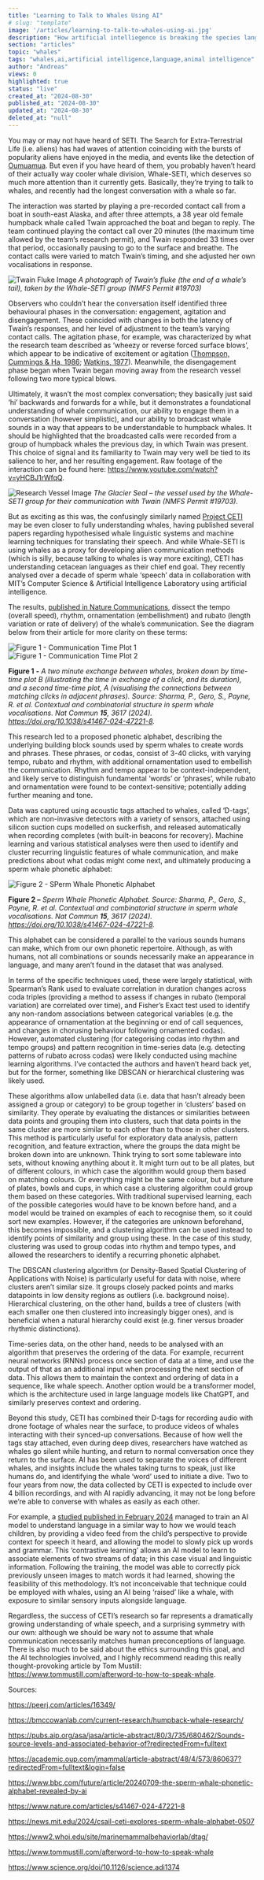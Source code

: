 ```yaml
---
title: "Learning to Talk to Whales Using AI"
# slug: "template"
image: '/articles/learning-to-talk-to-whales-using-ai.jpg'
description: "How artificial intelliegence is breaking the species language barrier"
section: "articles"
topic: "whales"
tags: "whales,ai,artificial intelligence,language,animal intelligence"
author: "Andreas"
views: 0
highlighted: true
status: "live"
created_at: "2024-08-30"
published_at: "2024-08-30"
updated_at: "2024-08-30"
deleted_at: "null"
---
```



You may or may not have heard of SETI. The Search for Extra-Terrestrial Life (i.e. aliens) has had waves of attention coinciding with the bursts of popularity aliens have enjoyed in the media, and events like the detection of [Oumuamua](https://science.nasa.gov/solar-system/comets/oumuamua/). But even if you have heard of them, you probably haven’t heard of their actually way cooler whale division, Whale-SETI, which deserves so much more attention than it currently gets. Basically, they’re trying to talk to whales, and recently had the longest conversation with a whale so far.

The interaction was started by playing a pre-recorded contact call from a boat in south-east Alaska, and after three attempts, a 38 year old female humpback whale called Twain approached the boat and began to reply. The team continued playing the contact call over 20 minutes (the maximum time allowed by the team’s research permit), and Twain responded 33 times over that period, occasionally pausing to go to the surface and breathe. The contact calls were varied to match Twain’s timing, and she adjusted her own vocalisations in response. 

![Twain Fluke Image](/articles/whale-ai-twain-fluke.jpg)
_A photograph of Twain’s fluke (the end of a whale’s tail), taken by the Whale-SETI group (NMFS Permit #19703)_

Observers who couldn’t hear the conversation itself identified three behavioural phases in the conversation: engagement, agitation and disengagement. These coincided with changes in both the latency of Twain’s responses, and her level of adjustment to the team’s varying contact calls. The agitation phase, for example, was characterized by what the research team described as ‘wheezy or reverse forced surface blows’, which appear to be indicative of excitement or agitation ([Thompson, Cummings & Ha, 1986](https://doi.org/10.1121%2F1.393947); [Watkins, 1977](https://doi.org/10.2307%2F1377580)). Meanwhile, the disengagement phase began when Twain began moving away from the research vessel following two more typical blows.

Ultimately, it wasn’t the most complex conversation; they basically just said ‘hi’ backwards and forwards for a while, but it demonstrates a foundational understanding of whale communication, our ability to engage them in a conversation (however simplistic), and our ability to broadcast whale sounds in a way that appears to be understandable to humpback whales. It should be highlighted that the broadcasted calls were recorded from a group of humpback whales the previous day, in which Twain was present. This choice of signal and its familiarity to Twain may very well be tied to its salience to her, and her resulting engagement. Raw footage of the interaction can be found here: <https://www.youtube.com/watch?v=yHCBJ1rWfqQ>.


![Research Vessel Image](/articles/whale-ai-boat.jpg)
_The Glacier Seal – the vessel used by the Whale-SETI group for their communication with Twain (NMFS Permit #19703)._

But as exciting as this was, the confusingly similarly named [Project CETI](https://www.projectceti.org/) may be even closer to fully understanding whales, having published several papers regarding hypothesised whale linguistic systems and machine learning techniques for translating their speech. And while Whale-SETI is using whales as a proxy for developing alien communication methods (which is silly, because talking to whales is way more exciting), CETI has understanding cetacean languages as their chief end goal. They recently analysed over a decade of sperm whale ‘speech’ data in collaboration with MIT’s Computer Science & Artificial Intelligence Laboratory using artificial intelligence.

The results, [published in Nature Communications](https://www.nature.com/articles/s41467-024-47221-8), dissect the tempo (overall speed), rhythm, ornamentation (embellishment) and rubato (length variation or rate of delivery) of the whale’s communication. See the diagram below from their article for more clarity on these terms:


![Figure 1 - Communication Time Plot 1](/articles/whale-ai-diagram1.png)
![Figure 1 - Communication Time Plot 2](/articles/whale-ai-diagram2.png)

**Figure 1** **\-** _A two minute exchange between whales, broken down by time-time plot B (illustrating the time in exchange of a click, and its duration), and a second time-time plot, A (visualising the connections between matching clicks in adjacent phrases). Source: Sharma, P., Gero, S., Payne, R. et al. Contextual and combinatorial structure in sperm whale vocalisations. Nat Commun_ **_15_**_, 3617 (2024). <https://doi.org/10.1038/s41467-024-47221-8>._

This research led to a proposed phonetic alphabet, describing the underlying building block sounds used by sperm whales to create words and phrases. These phrases, or codas, consist of 3-40 clicks, with varying tempo, rubato and rhythm, with additional ornamentation used to embellish the communication. Rhythm and tempo appear to be context-independent, and likely serve to distinguish fundamental ‘words’ or ‘phrases’, while rubato and ornamentation were found to be context-sensitive; potentially adding further meaning and tone.

Data was captured using acoustic tags attached to whales, called ‘D-tags’, which are non-invasive detectors with a variety of sensors, attached using silicon suction cups modelled on suckerfish, and released automatically when recording completes (with built-in beacons for recovery). Machine learning and various statistical analyses were then used to identify and cluster recurring linguistic features of whale communication, and make predictions about what codas might come next, and ultimately producing a sperm whale phonetic alphabet:


![Figure 2 - SPerm Whale Phonetic Alphabet](/articles/whale-ai-diagram3.png)

**Figure 2 –** _Sperm Whale Phonetic Alphabet. Source: Sharma, P., Gero, S., Payne, R. et al. Contextual and combinatorial structure in sperm whale vocalisations. Nat Commun_ **_15_**_, 3617 (2024). <https://doi.org/10.1038/s41467-024-47221-8>._

This alphabet can be considered a parallel to the various sounds humans can make, which from our own phonetic repertoire. Although, as with humans, not all combinations or sounds necessarily make an appearance in language, and many aren’t found in the dataset that was analysed.

In terms of the specific techniques used, these were largely statistical, with Spearman’s Rank used to evaluate correlation in duration changes across coda triples (providing a method to assess if changes in rubato (temporal variation) are correlated over time), and Fisher’s Exact test used to identify any non-random associations between categorical variables (e.g. the appearance of ornamentation at the beginning or end of call sequences, and changes in chorusing behaviour following ornamented codas). However, automated clustering (for categorising codas into rhythm and tempo groups) and pattern recognition in time-series data (e.g. detecting patterns of rubato across codas) were likely conducted using machine learning algorithms. I’ve contacted the authors and haven’t heard back yet, but for the former, something like DBSCAN or hierarchical clustering was likely used.

These algorithms allow unlabelled data (i.e. data that hasn’t already been assigned a group or category) to be group together in ‘clusters’ based on similarity. They operate by evaluating the distances or similarities between data points and grouping them into clusters, such that data points in the same cluster are more similar to each other than to those in other clusters. This method is particularly useful for exploratory data analysis, pattern recognition, and feature extraction, where the groups the data might be broken down into are unknown. Think trying to sort some tableware into sets, without knowing anything about it. It might turn out to be all plates, but of different colours, in which case the algorithm would group them based on matching colours. Or everything might be the same colour, but a mixture of plates, bowls and cups, in which case a clustering algorithm could group them based on these categories. With traditional supervised learning, each of the possible categories would have to be known before hand, and a model would be trained on examples of each to recognise them, so it could sort new examples. However, if the categories are unknown beforehand, this becomes impossible, and a clustering algorithm can be used instead to identify points of similarity and group using these. In the case of this study, clustering was used to group codas into rhythm and tempo types, and allowed the researchers to identify a recurring phonetic alphabet.

The DBSCAN clustering algorithm (or Density-Based Spatial Clustering of Applications with Noise) is particularly useful for data with noise, where clusters aren’t similar size. It groups closely packed points and marks datapoints in low density regions as outliers (i.e. background noise). Hierarchical clustering, on the other hand, builds a tree of clusters (with each smaller one then clustered into increasingly bigger ones), and is beneficial when a natural hierarchy could exist (e.g. finer versus broader rhythmic distinctions).

Time-series data, on the other hand, needs to be analysed with an algorithm that preserves the ordering of the data. For example, recurrent neural networks (RNNs) process once section of data at a time, and use the output of that as an additional input when processing the next section of data. This allows them to maintain the context and ordering of data in a sequence, like whale speech. Another option would be a transformer model, which is the architecture used in large language models like ChatGPT, and similarly preserves context and ordering.

Beyond this study, CETI has combined their D-tags for recording audio with drone footage of whales near the surface, to produce videos of whales interacting with their synced-up conversations. Because of how well the tags stay attached, even during deep dives, researchers have watched as whales go silent while hunting, and return to normal conversation once they return to the surface. AI has been used to separate the voices of different whales, and insights include the whales taking turns to speak, just like humans do, and identifying the whale ‘word’ used to initiate a dive. Two to four years from now, the data collected by CETI is expected to include over 4 billion recordings, and with AI rapidly advancing, it may not be long before we’re able to converse with whales as easily as each other.

For example, a [studied published in February 2024](https://www.science.org/doi/10.1126/science.adi1374) managed to train an AI model to understand language in a similar way to how we would teach children, by providing a video feed from the child’s perspective to provide context for speech it heard, and allowing the model to slowly pick up words and grammar. This ‘contrastive learning’ allows an AI model to learn to associate elements of two streams of data; in this case visual and linguistic information. Following the training, the model was able to correctly pick previously unseen images to match words it had learned, showing the feasibility of this methodology. It’s not inconceivable that technique could be employed with whales, using an AI being ‘raised’ like a whale, with exposure to similar sensory inputs alongside language.

Regardless, the success of CETI’s research so far represents a dramatically growing understanding of whale speech, and a surprising symmetry with our own: although we should be wary not to assume that whale communication necessarily matches human preconceptions of language. There is also much to be said about the ethics surrounding this goal, and the AI technologies involved, and I highly recommend reading this really thought-provoking article by Tom Mustill: <https://www.tommustill.com/afterword-to-how-to-speak-whale>.

Sources:

<https://peerj.com/articles/16349/>

<https://bmccowanlab.com/current-research/humpback-whale-research/>

<https://pubs.aip.org/asa/jasa/article-abstract/80/3/735/680462/Sounds-source-levels-and-associated-behavior-of?redirectedFrom=fulltext>

<https://academic.oup.com/jmammal/article-abstract/48/4/573/860637?redirectedFrom=fulltext&login=false>

<https://www.bbc.com/future/article/20240709-the-sperm-whale-phonetic-alphabet-revealed-by-ai>

<https://www.nature.com/articles/s41467-024-47221-8>

<https://news.mit.edu/2024/csail-ceti-explores-sperm-whale-alphabet-0507>

<https://www2.whoi.edu/site/marinemammalbehaviorlab/dtag/>

<https://www.tommustill.com/afterword-to-how-to-speak-whale>

<https://www.science.org/doi/10.1126/science.adi1374>